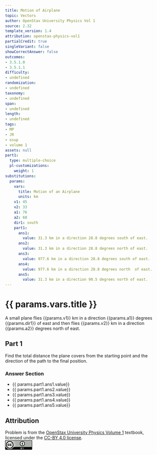 ```yaml
---
title: Motion of Airplane
topic: Vectors
author: OpenStax University Physics Vol 1
source: 2.32
template_version: 1.4
attribution: openstax-physics-vol1
partialCredit: true
singleVariant: false
showCorrectAnswer: false
outcomes:
- 3.5.1.0
- 3.5.1.1
difficulty:
- undefined
randomization:
- undefined
taxonomy:
- undefined
span:
- undefined
length:
- undefined
tags:
- MP
- JR
- osup
- volume 1
assets: null
part1:
  type: multiple-choice
  pl-customizations:
    weight: 1
substitutions:
  params:
    vars:
      title: Motion of an Airplane
      units: km
    v1: 45
    v2: 33
    a1: 76
    a2: 60
    dir1: south
    part1:
      ans1:
        value: 31.3 km in a direction 28.8 degrees south of east.
      ans2:
        value: 31.3 km in a direction 28.8 degrees north of east.
      ans3:
        value: 977.6 km in a direction 28.8 degrees south of east.
      ans4:
        value: 977.6 km in a direction 28.8 degrees north  of east.
      ans5:
        value: 31.3 km in a direction 90.5 degrees north of east.
---
```

# {{ params.vars.title }}
A small plane flies {{params.v1}} km in a direction {{params.a1}} degrees {{params.dir1}} of east and then flies {{params.v2}} km in a direction {{params.a2}} degrees north of east.

## Part 1

Find the total distance the plane covers from the starting point and the direction of the path to the final position.

### Answer Section

- {{ params.part1.ans1.value}}
- {{ params.part1.ans2.value}}
- {{ params.part1.ans3.value}}
- {{ params.part1.ans4.value}}
- {{ params.part1.ans5.value}}

## Attribution

Problem is from the [OpenStax University Physics Volume 1](https://openstax.org/details/books/university-physics-volume-1) textbook, licensed under the [CC-BY 4.0 license](https://creativecommons.org/licenses/by/4.0/).<br>![Image representing the Creative Commons 4.0 BY license.](https://raw.githubusercontent.com/firasm/bits/master/by.png)